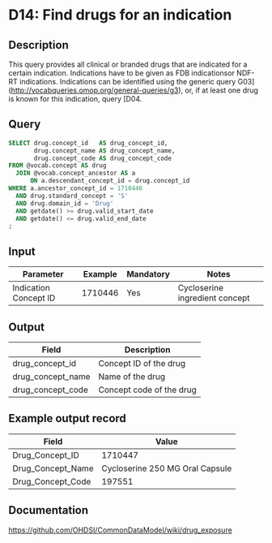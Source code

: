 <!---
Group:drug
Name:D14 Find drugs for an indication
Author:Patrick Ryan
CDM Version: 5.3
-->

# D14: Find drugs for an indication

## Description
This query provides all clinical or branded drugs that are indicated for a certain indication. Indications have to be given as FDB indicationsor NDF-RT indications. Indications can be identified using the generic query  G03](http://vocabqueries.omop.org/general-queries/g3), or, if at least one drug is known for this indication, query  [D04.

## Query
```sql
SELECT drug.concept_id   AS drug_concept_id,
       drug.concept_name AS drug_concept_name,
       drug.concept_code AS drug_concept_code
FROM @vocab.concept AS drug
  JOIN @vocab.concept_ancestor AS a
      ON a.descendant_concept_id = drug.concept_id
WHERE a.ancestor_concept_id = 1710446
  AND drug.standard_concept = 'S'
  AND drug.domain_id = 'Drug'
  AND getdate() >= drug.valid_start_date 
  AND getdate() <= drug.valid_end_date
;
```

## Input

|  Parameter |  Example |  Mandatory |  Notes |
| --- | --- | --- | --- |
|  Indication Concept ID |  1710446 |  Yes | Cycloserine ingredient concept |

## Output

| Field |  Description |
| --- | --- |
|  drug_concept_id |  Concept ID of the drug |
|  drug_concept_name |  Name of the drug |
|  drug_concept_code |  Concept code of the drug |

## Example output record

|  Field |  Value |
| --- | --- |
|  Drug_Concept_ID |  1710447 |
|  Drug_Concept_Name |  Cycloserine 250 MG Oral Capsule |
|  Drug_Concept_Code |  197551 |

## Documentation
https://github.com/OHDSI/CommonDataModel/wiki/drug_exposure

